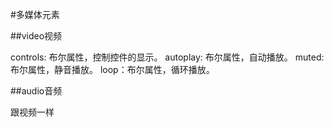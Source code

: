 #多媒体元素

##video视频

controls: 布尔属性，控制控件的显示。
autoplay: 布尔属性，自动播放。
muted: 布尔属性，静音播放。
loop：布尔属性，循环播放。

##audio音频

跟视频一样
